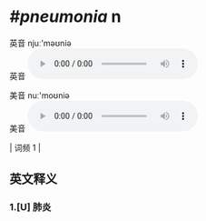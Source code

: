 # ***\#pneumonia*** n
英音 njuː'məʊniə  
英音
<audio src="./media/pneumonia1.aac" controls="controls"></audio>

美音 nuː'moʊniə  
美音
<audio src="./media/pneumonia2.aac" controls="controls"></audio>



| 词频 1 |  

英文释义
---
### 1.**[U] 肺炎**  


